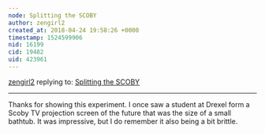 ```yaml
---
node: Splitting the SCOBY
author: zengirl2
created_at: 2018-04-24 19:58:26 +0000
timestamp: 1524599906
nid: 16199
cid: 19482
uid: 423961
---
```




[zengirl2](../profile/zengirl2) replying to: [Splitting the SCOBY](../notes/lait422/04-23-2018/splitting-the-scoby)

----
Thanks for showing this experiment. I once saw a student at Drexel form a Scoby TV projection screen of the future that was the size of a small bathtub. It was impressive, but I do remember it also being a bit brittle.